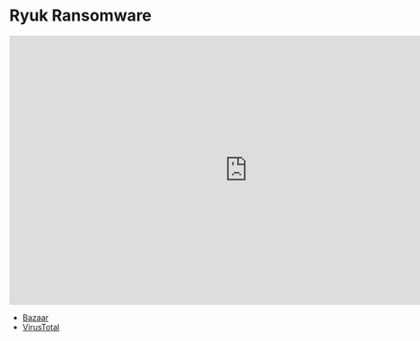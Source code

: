 # Ryuk Ransomware

<iframe width="848" height="480" src="https://www.youtube.com/embed/" title="YouTube video player" frameborder="0" allow="accelerometer; autoplay; clipboard-write; encrypted-media; gyroscope; picture-in-picture" allowfullscreen></iframe>

* [Bazaar](https://bazaar.abuse.ch/download/a671d564c50b3056b915bdc6b063b781989b42e01a3743a1cb82849414fed0f8/)
* [VirusTotal](https://www.virustotal.com/gui/file/a671d564c50b3056b915bdc6b063b781989b42e01a3743a1cb82849414fed0f8)

